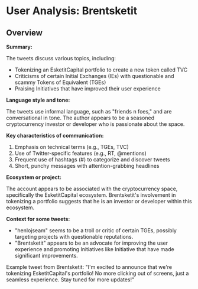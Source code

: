 # User Analysis: Brentsketit

## Overview

**Summary:**

The tweets discuss various topics, including:

* Tokenizing an EsketitCapital portfolio to create a new token called TVC
* Criticisms of certain Initial Exchanges (IEs) with questionable and scammy Tokens of Equivalent (TGEs)
* Praising Initiatives that have improved their user experience

**Language style and tone:**

The tweets use informal language, such as "friends n foes," and are conversational in tone. The author appears to be a seasoned cryptocurrency investor or developer who is passionate about the space.

**Key characteristics of communication:**

1. Emphasis on technical terms (e.g., TGEs, TVC)
2. Use of Twitter-specific features (e.g., RT, @mentions)
3. Frequent use of hashtags (#) to categorize and discover tweets
4. Short, punchy messages with attention-grabbing headlines

**Ecosystem or project:**

The account appears to be associated with the cryptocurrency space, specifically the EsketitCapital ecosystem. Brentsketit's involvement in tokenizing a portfolio suggests that he is an investor or developer within this ecosystem.

**Context for some tweets:**

* "henlojseam" seems to be a troll or critic of certain TGEs, possibly targeting projects with questionable reputations.
* "Brentsketit" appears to be an advocate for improving the user experience and promoting Initiatives like Initiative that have made significant improvements.

Example tweet from Brentsketit:
"I'm excited to announce that we're tokenizing EsketitCapital's portfolio! No more clicking out of screens, just a seamless experience. Stay tuned for more updates!"